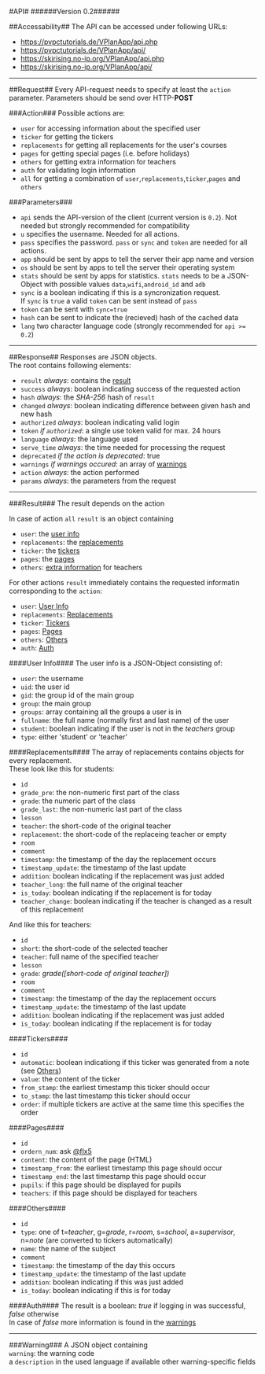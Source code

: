 #API#
######Version 0.2######

##Accessability##
The API can be accessed under following URLs:
* <https://pvpctutorials.de/VPlanApp/api.php>
* <https://pvpctutorials.de/VPlanApp/api/>
* <https://skirising.no-ip.org/VPlanApp/api.php>
* <https://skirising.no-ip.org/VPlanApp/api/>

---

##Request##
Every API-request needs to specify at least the `action` parameter.
Parameters should be send over HTTP-**POST**

###Action###
Possible actions are:
* `user` for accessing information about the specified user
* `ticker` for getting the tickers
* `replacements` for getting all replacements for the user's courses
* `pages` for getting special pages (i.e. before holidays)
* `others` for getting extra information for teachers
* `auth` for validating login information
* `all` for getting a combination of `user`,`replacements`,`ticker`,`pages` and `others`

###Parameters###
* `api` sends the API-version of the client (current version is `0.2`). Not needed but strongly recommended for compatibility
* `u` specifies the username. Needed for all actions.
* `pass` specifies the password. `pass` or `sync` and  `token` are needed for all actions.
* `app` should be sent by apps to tell the server their app name and version
* `os` should be sent by apps to tell the server their operating system
* `stats` should be sent by apps for statistics. `stats` needs to be a JSON-Object with possible values `data`,`wifi`,`android_id` and `adb`
* `sync` is a boolean indicating if this is a syncronization request.  
  If `sync` is `true` a valid `token` can be sent instead of `pass`
* `token` can be sent with `sync=true`
* `hash` can be sent to indicate the (recieved) hash of the cached data
* `lang` two character language code (strongly recommended for `api >= 0.2`)

---

##Response##
Responses are JSON objects.  
The root contains following elements:
* `result` *always*: contains the [result](#result)
* `success` *always*: boolean indicating success of the requested action
* `hash` *always*: the *SHA-256* hash of `result`
* `changed` *always*: boolean indicating difference between given hash and new hash
* `authorized` *always*: boolean indicating valid login
* `token` *if `authorized`*: a single use token valid for max. 24 hours
* `language` *always*: the language used
* `serve_time` *always*: the time needed for processing the request
* `deprecated` *if the action is deprecated*: true
* `warnings` *if warnings occured*: an array of [warnings](#warning)
* `action` *always*: the action performed
* `params` *always*: the parameters from the request

---

###Result###
The result depends on the action

In case of action `all` `result` is an object containing
* `user`: the [user info](#user-info)
* `replacements`: the [replacements](#replacements)
* `ticker`: the [tickers](#tickers)
* `pages`: the [pages](#pages)
* `others`: [extra information](#others) for teachers

For other actions `result` immediately contains the requested informatin corresponding to the `action`:
* `user`: [User Info](#user-info)
* `replacements`: [Replacements](#replacements)
* `ticker`: [Tickers](#tickers)
* `pages`: [Pages](#pages)
* `others`: [Others](#others)
* `auth`: [Auth](#auth)

####User Info####
The user info is a JSON-Object consisting of:
* `user`: the username
* `uid`: the user id
* `gid`: the group id of the main group
* `group`: the main group
* `groups`: array containing all the groups a user is in
* `fullname`: the full name (normally first and last name) of the user
* `student`: boolean indicating if the user is not in the *teachers* group
* `type`: either 'student' or 'teacher'

####Replacements####
The array of replacements contains objects for every replacement.  
These look like this for students:
* `id`
* `grade_pre`: the non-numeric first part of the class
* `grade`: the numeric part of the class
* `grade_last`: the non-numeric last part of the class
* `lesson`
* `teacher`: the short-code of the original teacher
* `replacement`: the short-code of the replaceing teacher or empty
* `room`
* `comment`
* `timestamp`: the timestamp of the day the replacement occurs
* `timestamp_update`: the timestamp of the last update
* `addition`: boolean indicating if the replacement was just added
* `teacher_long`: the full name of the original teacher
* `is_today`: boolean indicating if the replacement is for today
* `teacher_change`: boolean indicating if the teacher is changed as a result of this replacement

And like this for teachers:
* `id`
* `short`: the short-code of the selected teacher
* `teacher`: full name of the specified teacher
* `lesson`
* `grade`: *grade([short-code of original teacher])*
* `room`
* `comment`
* `timestamp`: the timestamp of the day the replacement occurs
* `timestamp_update`: the timestamp of the last update
* `addition`: boolean indicating if the replacement was just added
* `is_today`: boolean indicating if the replacement is for today

####Tickers####
* `id`
* `automatic`: boolean indicationg if this ticker was generated from a note (see [Others](#others))
* `value`: the content of the ticker
* `from_stamp`: the earliest timestamp this ticker should occur
* `to_stamp`: the last timestamp this ticker should occur
* `order`: if multiple tickers are active at the same time this specifies the order

####Pages####
* `id`
* `ordern_num`: ask [@flx5](https://github.com/flx5)
* `content`: the content of the page (HTML)
* `timestamp_from`: the earliest timestamp this page should occur
* `timestamp_end`: the last timestamp this page should occur
* `pupils`: if this page should be displayed for pupils
* `teachers`: if this page should be displayed for teachers

####Others####
* `id`
* `type`: one of t=*teacher*, g=*grade*, r=*room*, s=*school*, a=*supervisor*, n=*note* (are converted to tickers automatically)
* `name`: the name of the subject
* `comment`
* `timestamp`: the timestamp of the day this occurs
* `timestamp_update`: the timestamp of the last update
* `addition`: boolean indicating if this was just added
* `is_today`: boolean indicating if this is for today

####Auth####
The result is a boolean: *true* if logging in was successful, *false* otherwise  
In case of *false* more information is found in the [warnings](#warning)

---

###Warning###
A JSON object containing  
`warning`: the warning code  
a `description` in the used language if available 
other warning-specific fields
